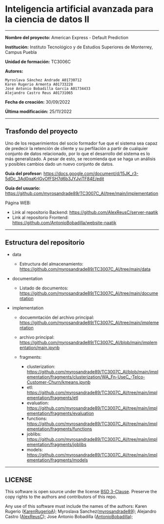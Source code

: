 # **Inteligencia artificial avanzada para la ciencia de datos II**

---

**Nombre del proyecto:** American Express - Default Prediction

**Institución:** Instituto Tecnológico y de Estudios Superiores de Monterrey, Campus Puebla

**Unidad de formación:** TC3006C

**Autores:**

    Myroslava Sánchez Andrade A01730712
    Karen Rugerio Armenta A01733228
    José Antonio Bobadilla García A01734433
    Alejandro Castro Reus A01731065

**Fecha de creación:** 30/09/2022

**Última modificación:** 25/11/2022

---

## **Trasfondo del proyecto**

Uno de los requerimientos del socio formador fue que el sistema sea capaz de predecir la retención de cliente y su perfilación a partir de cualquier conjunto de datos relacionado, por lo que el desarrollo del sistema es lo más generalizado. A pesar de esto, se recomienda que se haga un análisis y posibles cambios dado un nuevo conjunto de datos.

**Guía del profesor:** https://docs.google.com/document/d/15JK_r3-5dDc_3Ad0qaKrlGvOfFSH7d6b3JYJviTF84E/edit

**Guía del usuario:** https://github.com/myrosandrade89/TC3007C_AI/tree/main/implementation

Página WEB:
- Link al repositorio Backend: https://github.com/AlexReusC/server-naatik
- Link al repositorio Frontend: https://github.com/AntonioBobadilla/website-naatik

---

## **Estructura del repositorio**

- data

  - Estructura del almacenamiento: https://github.com/myrosandrade89/TC3007C_AI/tree/main/data

- documentation

  - Listado de documentos: https://github.com/myrosandrade89/TC3007C_AI/tree/main/documentation

- implementation

  - docuemntación del archivo principal: https://github.com/myrosandrade89/TC3007C_AI/tree/main/implementation

  - archivo principal: https://github.com/myrosandrade89/TC3007C_AI/blob/main/implementation/main.ipynb

  - fragments:

    - clusterization: https://github.com/myrosandrade89/TC3007C_AI/blob/main/implementation/fragments/clusterization/WA_Fn-UseC_-Telco-Customer-Churn/kmeans.ipynb
    - etl: https://github.com/myrosandrade89/TC3007C_AI/tree/main/implementation/fragments/etl
    - evaluation: https://github.com/myrosandrade89/TC3007C_AI/tree/main/implementation/fragments/evaluation
    - functions: https://github.com/myrosandrade89/TC3007C_AI/tree/main/implementation/fragments/functions
    - joblibs: https://github.com/myrosandrade89/TC3007C_AI/tree/main/implementation/fragments/joblibs
    - models: https://github.com/myrosandrade89/TC3007C_AI/tree/main/implementation/fragments/models

---

## LICENSE

This software is open source under the license [BSD 3-Clause](https://github.com/myrosandrade89/TC3007C_AI/blob/develop/LICENSE.md). Preserve the copy rights to the authors and contributors of this repo.

Any use of this software must include the names of the authors:
Karen Rugerio ([KarenRugerioA](https://github.com/KarenRugerioA)); Myroslava Sanchez([myrosandrade89](https://github.com/myrosandrade89)); Alejandro Castro ([AlexReusC](https://github.com/AlexReusC)); Jose Antonio Bobadilla ([AntonioBobadilla](https://github.com/AntonioBobadilla));
